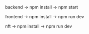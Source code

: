 backend
-> npm install
-> npm start

frontend
-> npm install
-> npm run dev

nft
-> npm install
-> npm run dev
